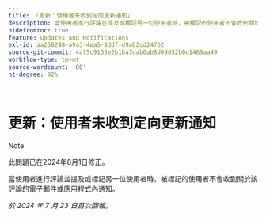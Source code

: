 ```yaml
---
title: 「更新：使用者未收到定向更新通知」
description: 當使用者進行評論並提及或標記另一位使用者時，被標記的使用者不會收到關於該評論的電子郵件或應用程式內通知。
hidefromtoc: true
feature: Updates and Notifications
exl-id: aa250248-a9a3-4ea5-8ddf-d9ab2cd24762
source-git-commit: 4a75c9135e2b1ba7dab0ab8d69d52b6d1469aa49
workflow-type: tm+mt
source-wordcount: '80'
ht-degree: 92%

---
```


# 更新：使用者未收到定向更新通知

>[!NOTE]
>
>此問題已在2024年8月1日修正。

當使用者進行評論並提及或標記另一位使用者時，被標記的使用者不會收到關於該評論的電子郵件或應用程式內通知。

_於 2024 年 7 月 23 日首次回報。_
